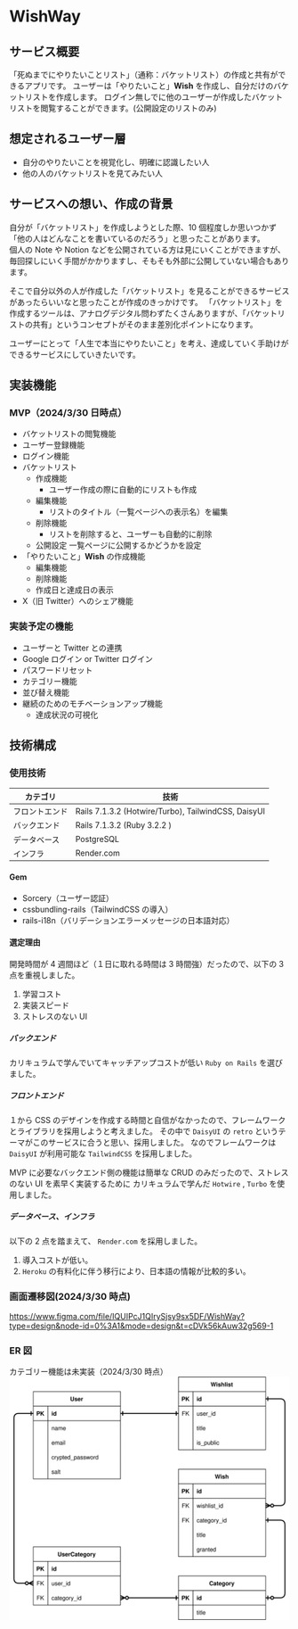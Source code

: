 # WishWay

## サービス概要

「死ぬまでにやりたいことリスト」（通称：バケットリスト）の作成と共有ができるアプリです。
ユーザーは「やりたいこと」**Wish** を作成し、自分だけのバケットリストを作成します。
ログイン無しでに他のユーザーが作成したバケットリストを閲覧することができます。(公開設定のリストのみ)

## 想定されるユーザー層

- 自分のやりたいことを視覚化し、明確に認識したい人
- 他の人のバケットリストを見てみたい人

## サービスへの想い、作成の背景

自分が「バケットリスト」を作成しようとした際、10 個程度しか思いつかず「他の人はどんなことを書いているのだろう」と思ったことがあります。<br>個人の Note や Notion などを公開されている方は見にいくことができますが、毎回探しにいく手間がかかりますし、そもそも外部に公開していない場合もあります。

そこで自分以外の人が作成した「バケットリスト」を見ることができるサービスがあったらいいなと思ったことが作成のきっかけです。
「バケットリスト」を作成するツールは、アナログデジタル問わずたくさんありますが、「バケットリストの共有」というコンセプトがそのまま差別化ポイントになります。

ユーザーにとって「人生で本当にやりたいこと」を考え、達成していく手助けができるサービスにしていきたいです。

## 実装機能

### MVP（2024/3/30 日時点）

- バケットリストの閲覧機能
- ユーザー登録機能
- ログイン機能
- バケットリスト
  - 作成機能
    - ユーザー作成の際に自動的にリストも作成
  - 編集機能
    - リストのタイトル（一覧ページへの表示名）を編集
  - 削除機能
    - リストを削除すると、ユーザーも自動的に削除
  - 公開設定
    一覧ページに公開するかどうかを設定
- 「やりたいこと」**Wish** の作成機能
  - 編集機能
  - 削除機能
  - 作成日と達成日の表示
- X（旧 Twitter）へのシェア機能

### 実装予定の機能

- ユーザーと Twitter との連携
- Google ログイン or Twitter ログイン
- パスワードリセット
- カテゴリー機能
- 並び替え機能
- 継続のためのモチベーションアップ機能
  - 達成状況の可視化

## 技術構成

### 使用技術

| カテゴリ       | 技術                                                |
| -------------- | --------------------------------------------------- |
| フロントエンド | Rails 7.1.3.2 (Hotwire/Turbo), TailwindCSS, DaisyUI |
| バックエンド   | Rails 7.1.3.2 (Ruby 3.2.2 )                         |
| データベース   | PostgreSQL                                          |
| インフラ       | Render.com                                          |

#### Gem

- Sorcery（ユーザー認証）
- cssbundling-rails（TailwindCSS の導入）
- rails-i18n（バリデーションエラーメッセージの日本語対応）

#### 選定理由

開発時間が 4 週間ほど（１日に取れる時間は 3 時間強）だったので、以下の 3 点を重視しました。

1. 学習コスト
2. 実装スピード
3. ストレスのない UI

##### バックエンド

カリキュラムで学んでいてキャッチアップコストが低い `Ruby on Rails` を選びました。

##### フロントエンド

１から CSS のデザインを作成する時間と自信がなかったので、フレームワークとライブラリを採用しようと考えました。
その中で `DaisyUI` の `retro` というテーマがこのサービスに合うと思い、採用しました。
なのでフレームワークは `DaisyUI` が利用可能な `TailwindCSS` を採用しました。

MVP に必要なバックエンド側の機能は簡単な CRUD のみだったので、ストレスのない UI を素早く実装するために カリキュラムで学んだ `Hotwire` , `Turbo` を使用しました。

##### データベース、インフラ

以下の 2 点を踏まえて、 `Render.com` を採用しました。

1. 導入コストが低い。
2. `Heroku` の有料化に伴う移行により、日本語の情報が比較的多い。

### 画面遷移図(2024/3/30 時点)

https://www.figma.com/file/IQUIPcJ1QIrySjsy9sx5DF/WishWay?type=design&node-id=0%3A1&mode=design&t=cDVk56kAuw32g569-1

### ER 図

カテゴリー機能は未実装（2024/3/30 時点）
![ER](/ER.drawio.svg)
